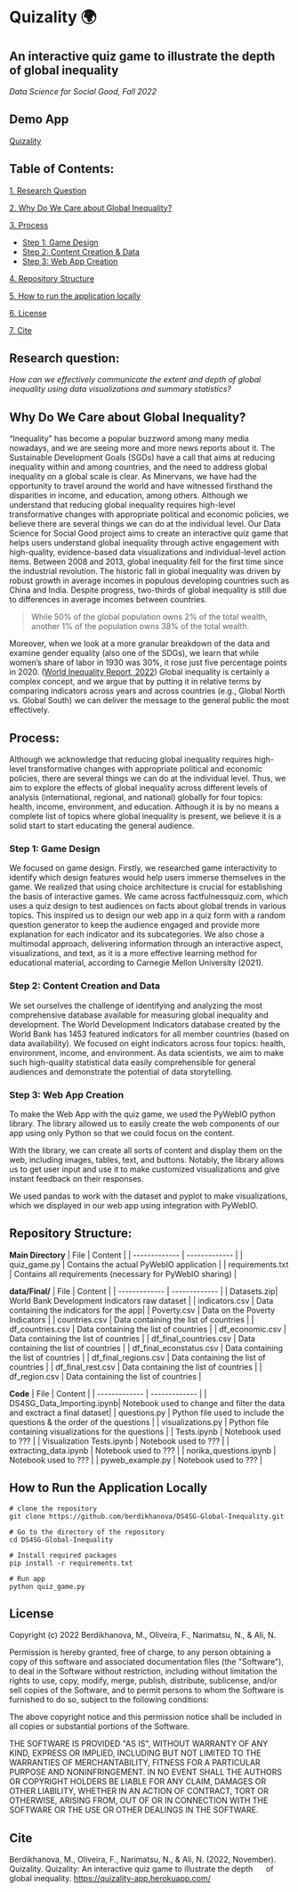 # Quizality 🌍

## An interactive quiz game to illustrate the depth of global inequality 
*Data Science for Social Good, Fall 2022*

## Demo App
[Quizality](https://quizality-app.herokuapp.com/)

## Table of Contents:

[1. Research Question](#research-question)

[2. Why Do We Care about Global Inequality?](#why-do-we-care-about-global-inequality)

[3. Process](#process)

* [Step 1: Game Design](#step-1-game-design)
* [Step 2: Content Creation & Data](#step-2-content-creation-and-data)
* [Step 3: Web App Creation](#step-3-web-app-creation)

[4. Repository Structure](#repository-structure)

[5. How to run the application locally](#how-to-run-the-application-locally)

[6. License](#license)

[7. Cite](#cite)

## Research question:
*How can we effectively communicate the extent and depth of global inequality using data visualizations and summary statistics?*


## Why Do We Care about Global Inequality?
“Inequality” has become a popular buzzword among many media nowadays, and we are seeing more and more news reports about it. The Sustainable Development Goals (SGDs) have a call that aims at reducing inequality within and among countries, and the need to address global inequality on a global scale is clear. As Minervans, we have had the opportunity to travel around the world and have witnessed firsthand the disparities in income, and education, among others. Although we understand that reducing global inequality requires high-level transformative changes with appropriate political and economic policies, we believe there are several things we can do at the individual level. Our Data Science for Social Good project aims to create an interactive quiz game that helps users understand global inequality through active engagement with high-quality, evidence-based data visualizations and individual-level action items. Between 2008 and 2013, global inequality fell for the first time since the industrial revolution. The historic fall in global inequality was driven by robust growth in average incomes in populous developing countries such as China and India. Despite progress, two-thirds of global inequality is still due to differences in average incomes between countries. 

>While 50% of the global population owns 2% of the total wealth, another 1% of the population owns 38% of the total wealth. 

Moreover, when we look at a more granular breakdown of the data and examine gender equality (also one of the SDGs), we learn that while women’s share of labor in 1930 was 30%, it rose just five percentage points in 2020. ([World Inequality Report, 2022](https://wir2022.wid.world/)) Global inequality is certainly a complex concept, and we argue that by putting it in relative terms by comparing indicators across years and across countries (e.g., Global North vs. Global South) we can deliver the message to the general public the most effectively. 

## Process:
Although we acknowledge that reducing global inequality requires high-level transformative changes with appropriate political and economic policies, there are several things we can do at the individual level. Thus, we aim to explore the effects of global inequality across different levels of analysis (international, regional, and national) globally for four topics: health, income, environment, and education. Although it is by no means a complete list of topics where global inequality is present, we believe it is a solid start to start educating the general audience.

### Step 1: Game Design

We focused on game design. Firstly, we researched game interactivity to identify which design features would help users immerse themselves in the game. We realized that using choice architecture is crucial for establishing the basis of interactive games. We came across factfulnessquiz.com, which uses a quiz design to test audiences on facts about global trends in various topics. This inspired us to design our web app in a quiz form with a random question generator to keep the audience engaged and provide more explanation for each indicator and its subcategories. We also chose a multimodal approach, delivering information through an interactive aspect, visualizations, and text, as it is a more effective learning method for educational material, according to Carnegie Mellon University (2021).

### Step 2: Content Creation and Data

We set ourselves the challenge of identifying and analyzing the most comprehensive database available for measuring global inequality and development. The World Development Indicators database created by the World Bank has 1453 featured indicators for all member countries (based on data availability). We focused on eight indicators across four topics: health, environment, income, and environment. As data scientists, we aim to make such high-quality statistical data easily comprehensible for general audiences and demonstrate the potential of data storytelling.

### Step 3: Web App Creation

To make the Web App with the quiz game, we used the PyWebIO python library. The library allowed us to easily create the web components of our app using only Python so that we could focus on the content.

With the library, we can create all sorts of content and display them on the web, including images, tables, text, and buttons. Notably, the library allows us to get user input and use it to make customized visualizations and give instant feedback on their responses.

We used pandas to work with the dataset and pyplot to make visualizations, which we displayed in our web app using integration with PyWebIO. 

## Repository Structure:

**Main Directory**
| File | Content |
| ------------- | ------------- |
| quiz_game.py | Contains the actual PyWebIO application |
| requirements.txt | Contains all requirements (necessary for PyWebIO sharing) |

**data/Final/**
| File | Content |
| ------------- | ------------- |
| Datasets.zip| World Bank Development Indicators raw dataset |
| indicators.csv | Data containing the indicators for the app|
| Poverty.csv | Data on the Poverty Indicators |
| countries.csv | Data containing the list of countries |
| df_countries.csv | Data containing the list of countries |
| df_economic.csv | Data containing the list of countries |
| df_final_countries.csv | Data containing the list of countries |
| df_final_econstatus.csv | Data containing the list of countries |
| df_final_regions.csv | Data containing the list of countries |
| df_final_rest.csv | Data containing the list of countries |
| df_region.csv | Data containing the list of countries |

**Code**
| File | Content |
| ------------- | ------------- |
| DS4SG_Data_Importing.ipynb| Notebook used to change and filter the data and exctract a final dataset|
| questions.py | Python file used to include the questions & the order of the questions |
| visualizations.py | Python file containing visualizations for the questions |
| Tests.ipynb | Notebook used to ??? |
| Visualization Tests.ipynb | Notebook used to ??? |
| extracting_data.ipynb | Notebook used to ??? |
| norika_questions.ipynb | Notebook used to ??? |
| pyweb_example.py | Notebook used to ??? |

## How to Run the Application Locally
```
# clone the repository
git clone https://github.com/berdikhanova/DS4SG-Global-Inequality.git

# Go to the directory of the repository
cd DS4SG-Global-Inequality

# Install required packages
pip install -r requirements.txt

# Run app
python quiz_game.py
```

## License

Copyright (c) 2022 Berdikhanova, M., Oliveira, F., Narimatsu, N., & Ali, N.

Permission is hereby granted, free of charge, to any person obtaining a copy
of this software and associated documentation files (the "Software"), to deal
in the Software without restriction, including without limitation the rights
to use, copy, modify, merge, publish, distribute, sublicense, and/or sell
copies of the Software, and to permit persons to whom the Software is
furnished to do so, subject to the following conditions:

The above copyright notice and this permission notice shall be included in all
copies or substantial portions of the Software.

THE SOFTWARE IS PROVIDED "AS IS", WITHOUT WARRANTY OF ANY KIND, EXPRESS OR
IMPLIED, INCLUDING BUT NOT LIMITED TO THE WARRANTIES OF MERCHANTABILITY,
FITNESS FOR A PARTICULAR PURPOSE AND NONINFRINGEMENT. IN NO EVENT SHALL THE
AUTHORS OR COPYRIGHT HOLDERS BE LIABLE FOR ANY CLAIM, DAMAGES OR OTHER
LIABILITY, WHETHER IN AN ACTION OF CONTRACT, TORT OR OTHERWISE, ARISING FROM,
OUT OF OR IN CONNECTION WITH THE SOFTWARE OR THE USE OR OTHER DEALINGS IN THE
SOFTWARE.

## Cite
Berdikhanova, M., Oliveira, F., Narimatsu, N., & Ali, N. (2022, November). Quizality. Quizality: An interactive quiz game to illustrate the depth 
&nbsp;&nbsp;&nbsp;&nbsp; of global inequality. https://quizality-app.herokuapp.com/ 
